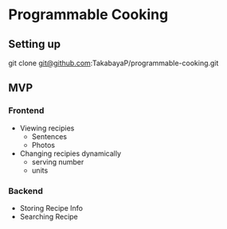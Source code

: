 # Programmable Cooking

## Setting up
git clone git@github.com:TakabayaP/programmable-cooking.git

## MVP
### Frontend
 - Viewing recipies
    - Sentences
    - Photos
 - Changing recipies dynamically
    - serving number
    - units
### Backend
 - Storing Recipe Info
 - Searching Recipe
